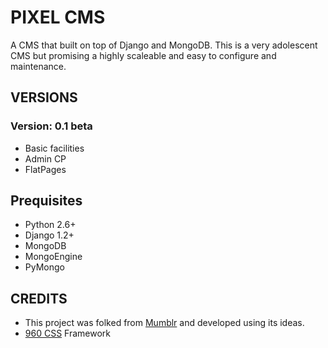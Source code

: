 PIXEL CMS
=============

A CMS that built on top of Django and MongoDB. This is a very adolescent CMS but promising a highly scaleable and easy to configure and maintenance.

VERSIONS
-------
### Version: 0.1 beta
- Basic facilities
- Admin CP
- FlatPages

Prequisites
-------
- Python 2.6+
- Django 1.2+
- MongoDB
- MongoEngine
- PyMongo

CREDITS
-------

* This project was folked from [Mumblr](https://github.com/hmarr/django-mumblr) and developed using its ideas.
* [960 CSS](http://960.gs) Framework